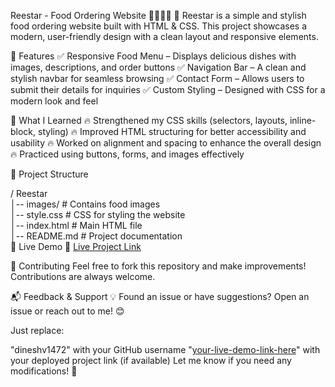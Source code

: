 Reestar - Food Ordering Website 🍔🍗🥚🍞
🚀 Reestar is a simple and stylish food ordering website built with HTML & CSS. This project showcases a modern, user-friendly design with a clean layout and responsive elements.

🔹 Features
✅ Responsive Food Menu – Displays delicious dishes with images, descriptions, and order buttons
✅ Navigation Bar – A clean and stylish navbar for seamless browsing
✅ Contact Form – Allows users to submit their details for inquiries
✅ Custom Styling – Designed with CSS for a modern look and feel

🎯 What I Learned
🔥 Strengthened my CSS skills (selectors, layouts, inline-block, styling)
🔥 Improved HTML structuring for better accessibility and usability
🔥 Worked on alignment and spacing to enhance the overall design
🔥 Practiced using buttons, forms, and images effectively

📂 Project Structure

/ Reestar  
│-- images/                 # Contains food images  
│-- style.css               # CSS for styling the website  
│-- index.html              # Main HTML file  
│-- README.md               # Project documentation  
🚀 Live Demo
🔗 [Live Project Link](https://dineshv1472.github.io/Reestar-wesite/)

🤝 Contributing
Feel free to fork this repository and make improvements! Contributions are always welcome.

📬 Feedback & Support
💡 Found an issue or have suggestions? Open an issue or reach out to me! 😊

Just replace:

"dineshv1472" with your GitHub username
"[your-live-demo-link-here](https://dineshv1472.github.io/Reestar-wesite/)" with your deployed project link (if available)
Let me know if you need any modifications! 🚀
